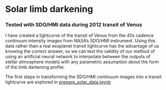 # Solar limb darkening
### Tested with SDO/HMI data during 2012 transit of Venus

I have created a lightcurve of the transit of Venus from the 45s cadence continuum intensity images from NASA’s SDO/HMI instrument. Using this data rather than a real exoplanet transit lightcurve has the advantage of us knowing the correct answer, so we can test the validity of our method of using an artificial neural network to interpolate between the outputs of stellar atmosphere models with any parametric assumption about the form of the limb darkening profile.

The first steps in transforming the SDO/HMI continuum images into a transit lightcurve are explored in [prepare_solar_data.ipynb](./prepare_solar_data.ipynb)
